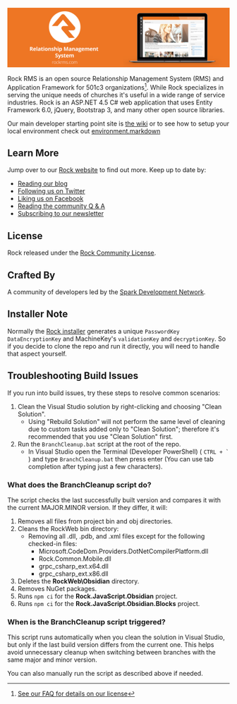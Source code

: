 ![Rock RMS](https://raw.githubusercontent.com/SparkDevNetwork/Rock/develop/Images/github-banner.png)

Rock RMS is an open source Relationship Management System (RMS) and Application
Framework for 501c3 organizations[^1]. While Rock specializes in serving the unique needs of churches it's
useful in a wide range of service industries.  Rock is an ASP.NET 4.5 C# web application
that uses Entity Framework 6.0, jQuery, Bootstrap 3, and many other open source libraries.

Our main developer starting point site is [the wiki](https://github.com/SparkDevNetwork/Rock/wiki)
or to see how to setup your local environment check out [environment.markdown](environment.markdown)

## Learn More

Jump over to our [Rock website](https://www.rockrms.com/) to find out more. Keep up to date by:

* [Reading our blog](https://community.rockrms.com/connect)
* [Following us on Twitter](https://www.twitter.com/therockrms)
* [Liking us on Facebook](https://www.facebook.com/therockrms)
* [Reading the community Q & A](https://community.rockrms.com/ask)
* [Subscribing to our newsletter](https://www.rockrms.com/Rock/Subscribe)

## License
Rock released under the [Rock Community License](https://www.rockrms.com/license).

## Crafted By

A community of developers led by the [Spark Development Network](https://www.sparkdevnetwork.com/).

## Installer Note

Normally the [Rock installer](https://www.rockrms.com/Download) generates a unique `PasswordKey`
`DataEncryptionKey` and MachineKey's `validationKey` and `decryptionKey`. So if you decide
to clone the repo and run it directly, you will need to handle that aspect yourself.

## Troubleshooting Build Issues
If you run into build issues, try these steps to resolve common scenarios:

1. Clean the Visual Studio solution by right-clicking and choosing "Clean Solution". 
    * Using "Rebuild Solution" will not perform the same level of cleaning due to custom tasks added only to "Clean Solution"; therefore it's recommended that you use "Clean Solution" first.
2. Run the `BranchCleanup.bat` script at the root of the repo.
    * In Visual Studio open the Terminal (Developer PowerShell) ( ``CTRL + ` ``) and type `BranchCleanup.bat` then press enter (You can use tab completion after typing just a few characters).
    
### What does the BranchCleanup script do?
The script checks the last successfully built version and compares it with the current MAJOR.MINOR version. If they differ, it will:
1. Removes all files from project bin and obj directories.
2. Cleans the RockWeb bin directory:
    * Removing all .dll, .pdb, and .xml files except for the following checked-in files:
        * Microsoft.CodeDom.Providers.DotNetCompilerPlatform.dll
        * Rock.Common.Mobile.dll
        * grpc_csharp_ext.x64.dll
        * grpc_csharp_ext.x86.dll
3. Deletes the **RockWeb\Obsidian** directory.
4. Removes NuGet packages.
5. Runs `npm ci` for the **Rock.JavaScript.Obsidian** project.
6. Runs `npm ci` for the **Rock.JavaScript.Obsidian.Blocks** project.
 
### When is the BranchCleanup script triggered?
This script runs automatically when you clean the solution in Visual Studio, but only if the last build version differs from the current one. This helps avoid unnecessary cleanup when switching between branches with the same major and minor version.

You can also manually run the script as described above if needed.

 [^1]: [See our FAQ for details on our license](https://www.rockrms.com/faq)